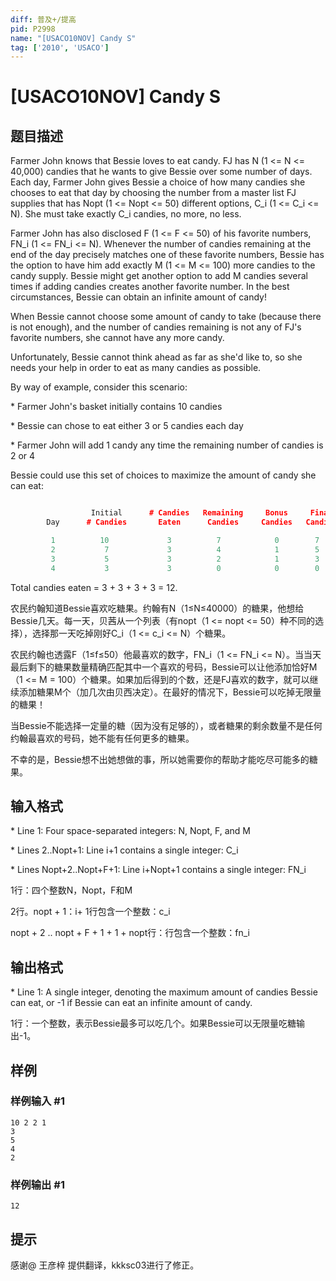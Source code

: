 ```yaml
---
diff: 普及+/提高
pid: P2998
name: "[USACO10NOV] Candy S"
tag: ['2010', 'USACO']
---
```

# [USACO10NOV] Candy S
## 题目描述

Farmer John knows that Bessie loves to eat candy. FJ has N (1 <= N <= 40,000) candies that he wants to give Bessie over some number of days. Each day, Farmer John gives Bessie a choice of how many candies she chooses to eat that day by choosing the number from a master list FJ supplies that has Nopt (1 <= Nopt <= 50) different options, C\_i (1 <= C\_i <= N). She must take exactly C\_i candies, no more, no less.

Farmer John has also disclosed F (1 <= F <= 50) of his favorite numbers, FN\_i (1 <= FN\_i <= N). Whenever the number of candies remaining at the end of the day precisely matches one of these favorite numbers, Bessie has the option to have him add exactly M (1 <= M <= 100) more candies to the candy supply. Bessie might get another option to add M candies several times if adding candies creates another favorite number. In the best circumstances, Bessie can obtain an infinite amount of candy!

When Bessie cannot choose some amount of candy to take (because there is not enough), and the number of candies remaining is not any of FJ's favorite numbers, she cannot have any more candy.

Unfortunately, Bessie cannot think ahead as far as she'd like to, so she needs your help in order to eat as many candies as possible.

By way of example, consider this scenario:

\* Farmer John's basket initially contains 10 candies

\* Bessie can chose to eat either 3 or 5 candies each day

\* Farmer John will add 1 candy any time the remaining number of candies is 2 or 4

Bessie could use this set of choices to maximize the amount of candy she can eat:

```cpp

                  Initial      # Candies   Remaining     Bonus     Final
        Day      # Candies       Eaten      Candies     Candies   Candies

         1          10             3          7            0        7
         2           7             3          4            1        5
         3           5             3          2            1        3
         4           3             3          0            0        0

```

Total candies eaten = 3 + 3 + 3 + 3 = 12. 

农民约翰知道Bessie喜欢吃糖果。约翰有N（1≤N≤40000）的糖果，他想给Bessie几天。每一天，贝茜从一个列表（有nopt（1 <= nopt <= 50）种不同的选择），选择那一天吃掉刚好C\_i（1 <= c\_i <= N）个糖果。


农民约翰也透露F（1≤f≤50）他最喜欢的数字，FN\_i（1 <= FN\_i <= N）。当当天最后剩下的糖果数量精确匹配其中一个喜欢的号码，Bessie可以让他添加恰好M（1 <= M = 100）个糖果。如果加后得到的个数，还是FJ喜欢的数字，就可以继续添加糖果M个（加几次由贝西决定）。在最好的情况下，Bessie可以吃掉无限量的糖果！


当Bessie不能选择一定量的糖（因为没有足够的），或者糖果的剩余数量不是任何约翰最喜欢的号码，她不能有任何更多的糖果。


不幸的是，Bessie想不出她想做的事，所以她需要你的帮助才能吃尽可能多的糖果。

## 输入格式

\* Line 1: Four space-separated integers: N, Nopt, F, and M

\* Lines 2..Nopt+1: Line i+1 contains a single integer: C\_i

\* Lines Nopt+2..Nopt+F+1: Line i+Nopt+1 contains a single integer: FN\_i

1行：四个整数N，Nopt，F和M

2行。nopt + 1：i+ 1行包含一个整数：c\_i

nopt + 2 .. nopt + F + 1 + 1 + nopt行：行包含一个整数：fn\_i

## 输出格式

\* Line 1: A single integer, denoting the maximum amount of candies Bessie can eat, or -1 if  Bessie can eat an infinite amount of candy.

1行：一个整数，表示Bessie最多可以吃几个。如果Bessie可以无限量吃糖输出-1。

## 样例

### 样例输入 #1
```
10 2 2 1 
3 
5 
4 
2 

```
### 样例输出 #1
```
12 

```
## 提示

感谢@ 王彦梓 提供翻译，kkksc03进行了修正。

